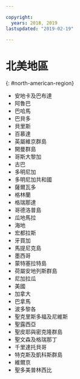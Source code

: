 ```yaml
---

copyright:
  years: 2018, 2019
lastupdated: "2019-02-19"

---
```


# 北美地區
{: #north-american-region}

* 安地卡及巴布達
* 阿魯巴
* 巴哈馬
* 巴貝多
* 貝里斯
* 百慕達
* 英屬維京群島
* 開曼群島
* 哥斯大黎加
* 古巴
* 多明尼加
* 多明尼加共和國
* 薩爾瓦多
* 格林蘭
* 格瑞那達
* 哥德洛普島
* 瓜地馬拉
* 海地
* 宏都拉斯
* 牙買加
* 馬提尼克島
* 墨西哥
* 蒙特塞拉特島
* 荷屬安地列斯群島
* 尼加拉瓜
* 美國
* 加拿大
* 巴拿馬
* 波多黎各
* 聖克里斯多福及尼維斯
* 聖露西亞
* 聖皮耶與密克隆群島
* 聖文森及格瑞那丁
* 千里達托貝哥
* 特克斯及凱科斯群島
* 維爾京
* 聖多美普林西比
